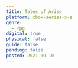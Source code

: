 ```yaml
---
title: Tales of Arise
platform: xbox-series-x-s
genre:
  - rpg
digital: true
physical: false
guide: false
pending: false
posted: 2021-09-10
---
```

